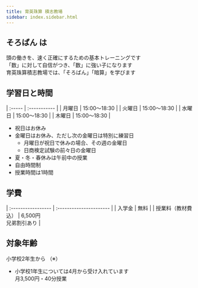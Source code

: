 ```yaml
---
title: 育英珠算 積志教場
sidebar: index.sidebar.html
---
```


## そろばん は

頭の働きを、速く正確にするための基本トレーニングです  
「数」に対して自信がつき、「数」に強い子になります  
育英珠算積志教場では、「そろばん」「暗算」を学びます  

## 学習日と時間

| :----- | :----------- |
| 月曜日 | 15:00〜18:30 |
| 火曜日 | 15:00〜18:30 |
| 水曜日 | 15:00〜18:30 |
| 木曜日 | 15:00〜18:30 |


* 祝日はお休み
* 金曜日はお休み、ただし次の金曜日は特別に練習日
    * 月曜日が祝日で休みの場合、その週の金曜日
    * 日商検定試験の前々日の金曜日
* 夏・冬・春休みは午前中の授業
* 自由時間制
* 授業時間は1時間

## 学費

| :----------------- | :---------------------- |
| 入学金             | 無料                    |
| 授業料（教材費込） | 6,500円<br>兄弟割引あり |

## 対象年齢

小学校2年生から （※）

* 小学校1年生については4月から受け入れています  
  月3,500円・40分授業
